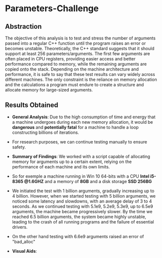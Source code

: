 # Parameters-Challenge

## Abstraction
The objective of this analysis is to test and stress the number of arguments passed into a regular C++ function until the program raises an error or becomes unstable. Theoretically, the C++ standard suggests that it should support at least 256 parameters/arguments. The first few arguments are often placed in CPU registers, providing easier access and better performance compared to memory, while the remaining arguments are copied onto the stack. Depending on the machine architecture and performance, it is safe to say that these test results can vary widely across different machines. The only constraint is the reliance on memory allocation and the calculations a program must endure to create a structure and allocate memory for large-sized arguments.

## Results Obtained
- **General Analysis**: Due to the high consumption of time and energy that a machine undergoes during each new memory allocation, it would be **dangerous** and **potentially fatal** for a machine to handle a loop constructing billions of iterations.
- For research purposes, we can continue testing manually to ensure safety.
  
- **Summary of Findings**: We worked with a script capable of allocating memory for arguments up to a certain extent, relying on the performance of each machine and its own limits.
- So for exemple a machine running in Win 10 64-bits with a CPU **Intel i5-8365 @1.6GHZ** and a memory of **8GB** and a disk storage **SSD 256BG**
- We initiated the test with 1 billion arguments, gradually increasing up to 4 billion. However, when we started testing with 5 billion arguments, we noticed some latency and slowdowns, with an average delay of 3 to 4 seconds. As we continued testing with 5.1e9, 5.2e9, 5.3e9, up to 6.5e9 arguments, the machine became progressively slower. By the time we reached 6.5 billion arguments, the system became highly unstable, leading to the crash of all running programs and the failure of essential drivers.
- On the other hand testing with 6.6e9 arguments raised an error of "bad_alloc"
- **Visual Aids**: 
